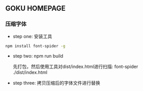 ## GOKU HOMEPAGE

### 压缩字体

- step one: 安装工具

```bash
npm install font-spider -g
```

- step two: npm run build

  先打包，然后使用工具对dist/index.html进行扫描: font-spider ./dist/index.html

- step three: 拷贝压缩后的字体文件进行替换
